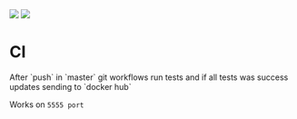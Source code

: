<div>
<img src="https://github.com/it-tr1p/Django_ci/actions/workflows/test_on_push.yaml/badge.svg">
<img src="https://api.codeclimate.com/v1/badges/45bf196c25c6b66728fe/maintainability" />
</div>
<h1> CI</h1>
After `push` in `master` git workflows run tests and if all tests was success updates sending to `docker hub` 

Works on `5555 port`


